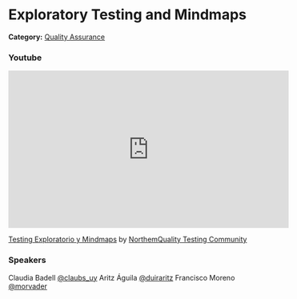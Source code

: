 # Exploratory Testing and Mindmaps
**Category:** [Quality Assurance](https://github.com/rgondev/til/blob/master/README.md#quality_assurance)
### Youtube

<!-- Youtube embedded -->
<iframe width="560" height="315" src="https://www.youtube.com/embed/wIP6Jx0T_zQ" frameborder="0" allow="accelerometer; autoplay; encrypted-media; gyroscope; picture-in-picture" allowfullscreen></iframe>

[Testing Exploratorio y Mindmaps](https://www.youtube.com/watch?v=wIP6Jx0T_zQ&feature=youtu.be) by [NorthemQuality Testing Community](https://www.youtube.com/channel/UCwZLYUjn3gVV83Q0rontKaw)

### Speakers
Claudia Badell [@claubs_uy](https://twitter.com/claubs_uy)
Aritz Águila [@duiraritz](https://twitter.com/duiraritz)
Francisco Moreno [@morvader](https://twitter.com/morvader)

